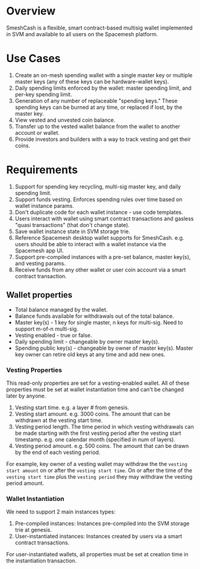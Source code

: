 # Overview

SmeshCash is a flexible, smart contract-based multisig wallet implemented in SVM and available to all users on the Spacemesh platform.

# Use Cases

1. Create an on-mesh spending wallet with a single master key or multiple master keys (any of these keys can be hardware-wallet keys).
1. Daily spending limits enforced by the wallet: master spending limit, and per-key spending limit.
1. Generation of any number of replaceable "spending keys." These spending keys can be burned at any time, or replaced if lost, by the master key.
1. View vested and unvested coin balance.
1. Transfer up to the vested wallet balance from the wallet to another account or wallet.
1. Provide investors and builders with a way to track vesting and get their coins.

# Requirements

1. Support for spending key recycling, multi-sig master key, and daily spending limit.
1. Support funds vesting. Enforces spending rules over time based on wallet instance params.
1. Don't duplicate code for each wallet instance - use code templates.
1. Users interact with wallet using smart contract transactions and gasless "quasi transactions" (that don't change state).
1. Save wallet instance state in SVM storage trie.
1. Reference Spacemesh desktop wallet supports for SmeshCash. e.g. users should be able to interact with a wallet instance via the Spacemesh app UI.
1. Support pre-compiled instances with a pre-set balance, master key(s), and vesting params.
1. Receive funds from any other wallet or user coin account via a smart contract transaction.

## Wallet properties

- Total balance managed by the wallet.
- Balance funds available for withdrawals out of the total balance.
- Master key(s) - 1 key for single master, n keys for multi-sig. Need to support m-of-n multi-sig.
- Vesting enabled - true or false.
- Daily spending limit - changeable by owner master key(s).
- Spending public key(s) - changeable by owner of master key(s). Master key owner can retire old keys at any time and add new ones.

### Vesting Properties

This read-only properties are set for a vesting-enabled wallet. All of these properties must be set at wallet instantiation time and can't be changed later by anyone.

1. Vesting start time. e.g. a layer # from genesis.
2. Vesting start amount. e.g. 3000 coins. The amount that can be withdrawn at the vesting start time.
3. Vesting period length. The time period in which vesting withdrawals can be made starting with the first vesting period after the vesting start timestamp. e.g. one calendar month (specified in num of layers).
4. Vesting period amount. e.g. 500 coins. The amount that can be drawn by the end of each vesting period.

For example, key owner of a vesting wallet may withdraw the the `vesting start amount` on or after the `vesting start time`. On or after the time of the `vesting start time` plus the `vesting period` they may withdraw the vesting period amount.

### Wallet Instantiation

We need to support 2 main instances types:
1. Pre-compiled instances: Instances pre-compiled into the SVM storage trie at genesis.
2. User-instantiated instances: Instances created by users via a smart contract transactions.

For user-instantiated wallets, all properties must be set at creation time in the instantiation transaction.
